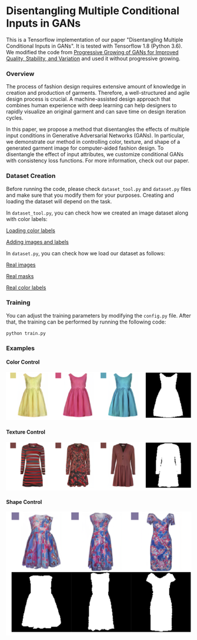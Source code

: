 # Disentangling Multiple Conditional Inputs in GANs

This is a Tensorflow implementation of our paper "Disentangling Multiple Conditional Inputs in GANs". It is tested with Tensorflow 1.8 (Python 3.6). We modified the code from [Progressive Growing of GANs for Improved Quality, Stability, and Variation](https://github.com/tkarras/progressive_growing_of_gans) and used it without progressive growing.

### Overview

The process of fashion design requires extensive amount of knowledge in creation and production of garments. Therefore, a well-structured and agile design process is crucial. A machine-assisted design approach that combines human experience with deep learning can help designers to rapidly visualize an original garment and can save time on design iteration cycles. 

In this paper, we propose a method that disentangles the effects of multiple input conditions in Generative Adversarial Networks (GANs). In particular, we demonstrate our method in controlling color, texture, and shape of a generated garment image for computer-aided fashion design. To disentangle the effect of input attributes, we customize conditional GANs with consistency loss functions. For more information, check out our paper.

### Dataset Creation

Before running the code, please check `dataset_tool.py` and `dataset.py` files and make sure that you modify them for your purposes. Creating and loading the dataset will depend on the task.

In `dataset_tool.py`, you can check how we created an image dataset along with color labels:

[Loading color labels](https://github.com/zalandoresearch/disentangling_conditional_gans/blob/master/dataset_tool.py#L616)

[Adding images and labels](https://github.com/zalandoresearch/disentangling_conditional_gans/blob/master/dataset_tool.py#L622)

In `dataset.py`, you can check how we load our dataset as follows:

[Real images](https://github.com/zalandoresearch/disentangling_conditional_gans/blob/master/dataset.py#L68)

[Real masks](https://github.com/zalandoresearch/disentangling_conditional_gans/blob/master/dataset.py#L78)

[Real color labels](https://github.com/zalandoresearch/disentangling_conditional_gans/blob/master/dataset.py#L89)

### Training

You can adjust the training parameters by modifying the `config.py` file. After that, the training can be performed by running the following code:

```
python train.py
```

### Examples

#### Color Control
![](examples/color-control.png)

#### Texture Control
![](examples/texture-control.png)

#### Shape Control
![](examples/shape-control.png)
